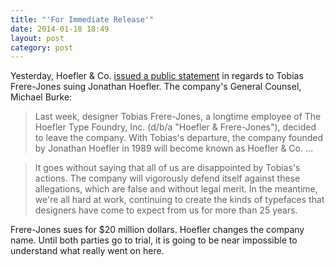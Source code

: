 ```yaml
---
title: "'For Immediate Release'"
date: 2014-01-18 18:49
layout: post
category: post
---
```

Yesterday, Hoefler &amp; Co. [issued a public statement](http://typography.com/press/20140117) in regards to Tobias Frere-Jones suing Jonathan Hoefler. The company's General Counsel, Michael Burke:

> Last week, designer Tobias Frere-Jones, a longtime employee of The Hoefler Type Foundry, Inc. (d/b/a "Hoefler & Frere-Jones"), decided to leave the company. With Tobias's departure, the company founded by Jonathan Hoefler in 1989 will become known as Hoefler & Co. ...


> It goes without saying that all of us are disappointed by Tobias's actions. The company will vigorously defend itself against these allegations, which are false and without legal merit. In the meantime, we're all hard at work, continuing to create the kinds of typefaces that designers have come to expect from us for more than 25 years.

Frere-Jones sues for $20 million dollars. Hoefler changes the company name. Until both parties go to trial, it is going to be near impossible to understand what really went on here.


